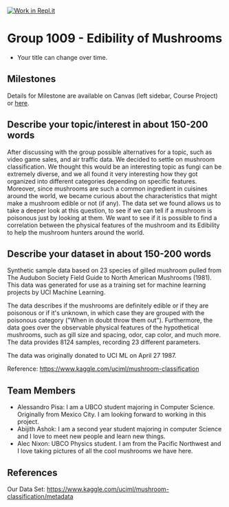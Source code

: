 [![Work in Repl.it](https://classroom.github.com/assets/work-in-replit-14baed9a392b3a25080506f3b7b6d57f295ec2978f6f33ec97e36a161684cbe9.svg)](https://classroom.github.com/online_ide?assignment_repo_id=362822&assignment_repo_type=GroupAssignmentRepo)
# Group 1009 - Edibility of Mushrooms

- Your title can change over time.

## Milestones

Details for Milestone are available on Canvas (left sidebar, Course Project) or [here](https://firas.moosvi.com/courses/data301/project/milestone01.html).

## Describe your topic/interest in about 150-200 words

After discussing with the group possible alternatives for a topic, such as video game sales, and air traffic data. We decided to settle on mushroom classification. We thought this would be an interesting topic as fungi can be extremely diverse, and we all found it very interesting how they got organized into different categories depending on specific features. Moreover, since mushrooms are such a common ingredient in cuisines around the world, we became curious about the characteristics that might make a mushroom edible or not (if any). The data set we found allows us to take a deeper look at this question, to see if we can tell if a mushroom is poisonous just by looking at them. We want to see if it is possible to find a correlation between the physical features of the mushroom and its Edibility to help the mushroom hunters around the world.

## Describe your dataset in about 150-200 words

Synthetic sample data based on 23 species of gilled mushroom pulled from The Audubon Society Field Guide to North American Mushrooms (1981). This data was generated for use as a training set for machine learning projects by UCI Machine Learning.

The data describes if the mushrooms are definitely edible or if they are poisonous or if it's unknown, in which case they are grouped with the poisonous category ("When in doubt throw them out"). Furthermore, the data goes over the observable physical features of the hypothetical mushrooms, such as gill size and spacing, odor, cap color, and much more. The data provides 8124 samples, recording 23 different parameters.

The data was originally donated to UCI ML on April 27 1987. 

Reference:
https://www.kaggle.com/uciml/mushroom-classification

## Team Members

- Alessandro Pisa: I am a UBCO student majoring in Computer Science. Originally from Mexico City. I am looking forward to working in this project.
- Abijith Ashok: I am a second year student majoring in computer Science and I love to meet new people and learn new things.
- Alec Nixon: UBCO Physics student. I am from the Pacific Northwest and I love taking pictures of all the cool mushrooms we have here.

## References

Our Data Set: https://www.kaggle.com/uciml/mushroom-classification/metadata
